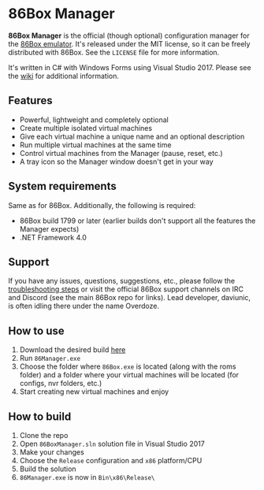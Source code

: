 # 86Box Manager
**86Box Manager** is the official (though optional) configuration manager for the [86Box emulator](https://github.com/86Box/86Box). It's released under the MIT license, so it can be freely distributed with 86Box. See the `LICENSE` file for more information.

It's written in C# with Windows Forms using Visual Studio 2017. Please see the [wiki](https://github.com/86Box/86BoxManager/wiki) for additional information.

## Features
* Powerful, lightweight and completely optional
* Create multiple isolated virtual machines
* Give each virtual machine a unique name and an optional description
* Run multiple virtual machines at the same time
* Control virtual machines from the Manager (pause, reset, etc.)
* A tray icon so the Manager window doesn't get in your way

## System requirements
Same as for 86Box. Additionally, the following is required:  

* 86Box build 1799 or later (earlier builds don't support all the features the Manager expects)
* .NET Framework 4.0

## Support
If you have any issues, questions, suggestions, etc., please follow the [troubleshooting steps](https://github.com/86Box/86BoxManager/wiki/Troubleshooting-steps) or visit the official 86Box support channels on IRC and Discord (see the main 86Box repo for links). Lead developer, daviunic, is often idling there under the name Overdoze.

## How to use
1. Download the desired build [here](https://github.com/86Box/86BoxManager/releases)
2. Run `86Manager.exe`
3. Choose the folder where `86Box.exe` is located (along with the roms folder) and a folder where your virtual machines will be located (for configs, nvr folders, etc.)
4. Start creating new virtual machines and enjoy

## How to build
1. Clone the repo
2. Open `86BoxManager.sln` solution file in Visual Studio 2017
3. Make your changes
4. Choose the `Release` configuration and `x86` platform/CPU
5. Build the solution
6. `86Manager.exe` is now in `Bin\x86\Release\`


